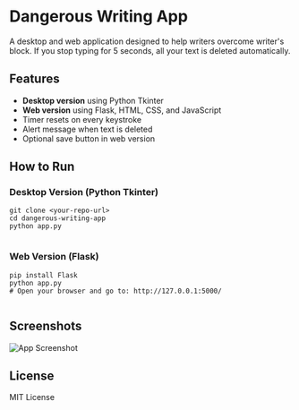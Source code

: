 <h1>Dangerous Writing App</h1>
    <p>
        A desktop and web application designed to help writers overcome writer's block.
        If you stop typing for 5 seconds, all your text is deleted automatically.
    </p>
    <h2>Features</h2>
    <ul>
        <li><strong>Desktop version</strong> using Python Tkinter</li>
        <li><strong>Web version</strong> using Flask, HTML, CSS, and JavaScript</li>
        <li>Timer resets on every keystroke</li>
        <li>Alert message when text is deleted</li>
        <li>Optional save button in web version</li>
    </ul>
    <h2>How to Run</h2>
    <h3>Desktop Version (Python Tkinter)</h3>
    <pre><code>git clone &lt;your-repo-url&gt;
cd dangerous-writing-app
python app.py
    </code></pre>
    <h3>Web Version (Flask)</h3>
    <pre><code>pip install Flask
python app.py
# Open your browser and go to: http://127.0.0.1:5000/
    </code></pre>
    <h2>Screenshots</h2>
    <p><img src="screenshot.png" alt="App Screenshot"></p>
    <h2>License</h2>
    <p>MIT License</p>
